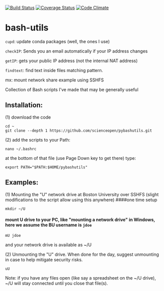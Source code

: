 [![Build Status](https://travis-ci.org/scienceopen/pybashutils.svg)](https://travis-ci.org/scienceopen/pybashutils)
[![Coverage Status](https://coveralls.io/repos/scienceopen/pybashutils/badge.svg)](https://coveralls.io/r/scienceopen/pybashutils)
[![Code Climate](https://codeclimate.com/github/scienceopen/pybashutils/badges/gpa.svg)](https://codeclimate.com/github/scienceopen/pybashutils)

bash-utils
==========

```cupd```: update conda packages (well, the ones I use)

```checkIP```: Sends you an email automatically if your IP address changes

```getIP```: gets your public IP address (not the internal NAT address)

```findtext```: find text inside files matching pattern.

mx: mount network share example using SSHFS

Collection of Bash scripts I've made that may be generally useful

Installation:
-------------
(1) download the code
```
cd ~
git clone --depth 1 https://github.com/scienceopen/pybashutils.git
```
(2) add the scripts to your Path:
```
nano ~/.bashrc
```
at the bottom of that file (use Page Down key to get there) type:
```
export PATH="$PATH:$HOME/pybashutils"
```

Examples:
---------
(1) Mounting the "U" network drive at Boston University over SSHFS (slight modifications to the script allow using this anywhere)
####one time setup
```
mkdir ~/U
```
#### mount U drive to your PC, like "mounting a network drive" in Windows, here we assume the BU username is ``` jdoe ```

```
mU jdoe
```
and your network drive is available as ~/U

(2) Unmounting the "U" drive. When done for the day, suggest unmounting in case to help mitigate security risks.
```
uU
```
Note: if you have any files open (like say a spreadsheet on the ~/U drive), ~/U will stay connected until you close that file(s).
